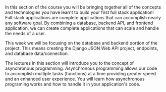 In this section of the course you will be bringing together all of the concepts and technologies you have learnt to build your first full stack application! Full stack applications are complete applications that can accomplish nearly any software goal. By combining a database, backend API, and frontend application, we can create complete applications that can scale and handle the needs of a user.

This week we will be focusing on the database and backend portion of the project. This means creating the Django JSON Web API project, endpoints, and database data/connection.  

The lectures in this section will introduce you to the concept of asynchronous programming. Asynchronous programming allows our code to accomplish multiple tasks (functions) at a time providing greater speed and an enhanced user experience. You will learn how asynchronous programing works and how to handle it in your application's code.
